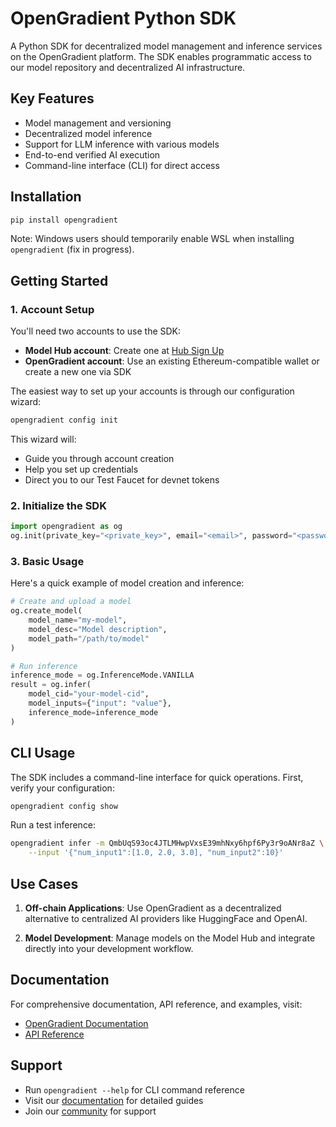 # OpenGradient Python SDK

A Python SDK for decentralized model management and inference services on the OpenGradient platform. The SDK enables programmatic access to our model repository and decentralized AI infrastructure.

## Key Features

- Model management and versioning
- Decentralized model inference
- Support for LLM inference with various models
- End-to-end verified AI execution
- Command-line interface (CLI) for direct access

## Installation

```bash
pip install opengradient
```

Note: Windows users should temporarily enable WSL when installing `opengradient` (fix in progress).

## Getting Started

### 1. Account Setup

You'll need two accounts to use the SDK:
- **Model Hub account**: Create one at [Hub Sign Up](https://hub.opengradient.ai/signup)
- **OpenGradient account**: Use an existing Ethereum-compatible wallet or create a new one via SDK

The easiest way to set up your accounts is through our configuration wizard:

```bash
opengradient config init
```

This wizard will:
- Guide you through account creation
- Help you set up credentials
- Direct you to our Test Faucet for devnet tokens

### 2. Initialize the SDK

```python
import opengradient as og
og.init(private_key="<private_key>", email="<email>", password="<password>")
```

### 3. Basic Usage

Here's a quick example of model creation and inference:

```python
# Create and upload a model
og.create_model(
    model_name="my-model",
    model_desc="Model description",
    model_path="/path/to/model"
)

# Run inference
inference_mode = og.InferenceMode.VANILLA
result = og.infer(
    model_cid="your-model-cid",
    model_inputs={"input": "value"},
    inference_mode=inference_mode
)
```

## CLI Usage

The SDK includes a command-line interface for quick operations. First, verify your configuration:

```bash
opengradient config show
```

Run a test inference:

```bash
opengradient infer -m QmbUqS93oc4JTLMHwpVxsE39mhNxy6hpf6Py3r9oANr8aZ \
    --input '{"num_input1":[1.0, 2.0, 3.0], "num_input2":10}'
```

## Use Cases

1. **Off-chain Applications**: Use OpenGradient as a decentralized alternative to centralized AI providers like HuggingFace and OpenAI.

2. **Model Development**: Manage models on the Model Hub and integrate directly into your development workflow.

## Documentation

For comprehensive documentation, API reference, and examples, visit:
- [OpenGradient Documentation](https://docs.opengradient.ai/)
- [API Reference](https://docs.opengradient.ai/api_reference/python_sdk/)

## Support

- Run `opengradient --help` for CLI command reference
- Visit our [documentation](https://docs.opengradient.ai/) for detailed guides
- Join our [community](https://www.opengradient.ai/) for support
